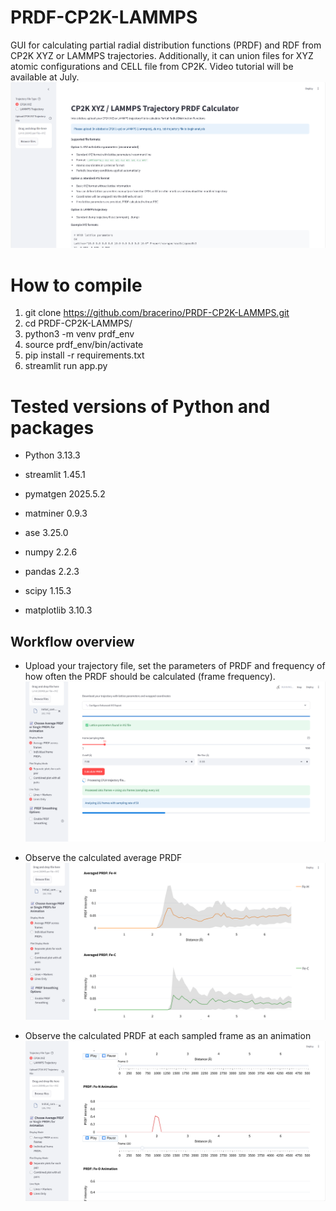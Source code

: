 # PRDF-CP2K-LAMMPS
GUI for calculating partial radial distribution functions (PRDF) and RDF from CP2K XYZ or LAMMPS trajectories. Additionally, it can union files for XYZ atomic configurations and CELL file from CP2K. Video tutorial will be available at July.
![Initial page of lammps/xyz trajectory analysis.](lammps-xyz-trajectories/1.png)

# How to compile
1) git clone https://github.com/bracerino/PRDF-CP2K-LAMMPS.git
3) cd PRDF-CP2K-LAMMPS/
4) python3 -m venv prdf_env
5) source prdf_env/bin/activate
6) pip install -r requirements.txt
7) streamlit run app.py

# Tested versions of Python and packages
- Python 3.13.3

- streamlit 1.45.1
- pymatgen 2025.5.2
- matminer 0.9.3
- ase 3.25.0
- numpy 2.2.6
- pandas 2.2.3
- scipy 1.15.3
- matplotlib 3.10.3

## Workflow overview
- Upload your trajectory file, set the parameters of PRDF and frequency of how often the PRDF should be calculated (frame frequency).
![Upload trajectory and set the PRDF parameters.](lammps-xyz-trajectories/2.png)

- Observe the calculated average PRDF
![Calculated average PRDF.](lammps-xyz-trajectories/3.png)

- Observe the calculated PRDF at each sampled frame as an animation
  ![Calculated PRDF at each frame and animation.](lammps-xyz-trajectories/4.png)
